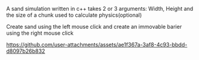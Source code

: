 A sand simulation written in c++
takes 2 or 3 arguments: Width, Height and the size of a chunk used to calculate physics(optional)

Create sand using the left mouse click and create an immovable barier using the right mouse click

https://github.com/user-attachments/assets/ae1f367a-3af8-4c93-bbdd-d8097b26b832

